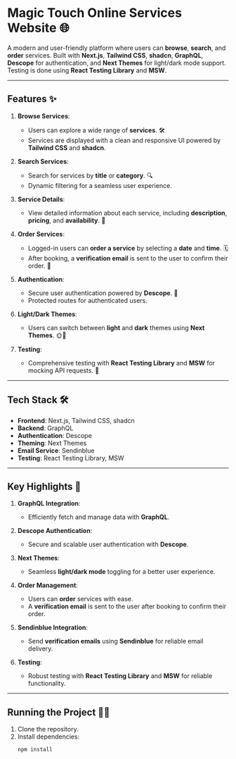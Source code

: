# Magic Touch Online Services Website 🌐

A modern and user-friendly platform where users can **browse**, **search**, and **order** services. Built with **Next.js**, **Tailwind CSS**, **shadcn**, **GraphQL**, **Descope** for authentication, and **Next Themes** for light/dark mode support. Testing is done using **React Testing Library** and **MSW**.

---

## Features ✨

1. **Browse Services**:
   - Users can explore a wide range of **services**. 🛠️
   - Services are displayed with a clean and responsive UI powered by **Tailwind CSS** and **shadcn**.

2. **Search Services**:
   - Search for services by **title** or **category**. 🔍
   - Dynamic filtering for a seamless user experience.

3. **Service Details**:
   - View detailed information about each service, including **description**, **pricing**, and **availability**. 📄

4. **Order Services**:
   - Logged-in users can **order a service** by selecting a **date** and **time**. 🗓️
   - After booking, a **verification email** is sent to the user to confirm their order. 📧

5. **Authentication**:
   - Secure user authentication powered by **Descope**. 🔐
   - Protected routes for authenticated users.

6. **Light/Dark Themes**:
   - Users can switch between **light** and **dark** themes using **Next Themes**. 🌞🌙

7. **Testing**:
   - Comprehensive testing with **React Testing Library** and **MSW** for mocking API requests. 🧪

---

## Tech Stack 🛠️

- **Frontend**: Next.js, Tailwind CSS, shadcn
- **Backend**: GraphQL
- **Authentication**: Descope
- **Theming**: Next Themes
- **Email Service**: Sendinblue
- **Testing**: React Testing Library, MSW

---

## Key Highlights 🔧

1. **GraphQL Integration**:
   - Efficiently fetch and manage data with **GraphQL**.

2. **Descope Authentication**:
   - Secure and scalable user authentication with **Descope**.

3. **Next Themes**:
   - Seamless **light/dark mode** toggling for a better user experience.

4. **Order Management**:
   - Users can **order** services with ease.
   - A **verification email** is sent to the user after booking to confirm their order.

5. **Sendinblue Integration**:
   - Send **verification emails** using **Sendinblue** for reliable email delivery.

6. **Testing**:
   - Robust testing with **React Testing Library** and **MSW** for reliable functionality.

---

## Running the Project 🏃‍♂️

1. Clone the repository.
2. Install dependencies:
   ```bash
   npm install